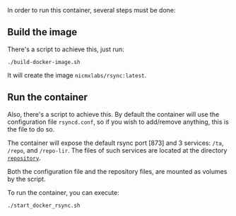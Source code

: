 In order to run this container, several steps must be done:

## Build the image

There's a script to achieve this, just run:

```
./build-docker-image.sh
```

It will create the image `nicmxlabs/rsync:latest`.

## Run the container

Also, there's a script to achieve this. By default the container will use the configuration file `rsyncd.conf`, so if you wish to add/remove anything, this is the file to do so.

The container will expose the default rsync port [873] and 3 services: `/ta`, `/repo`, and `/repo-lir`. The files of such services are located at the directory [`repository`](repository).

Both the configuration file and the repository files, are mounted as volumes by the script.

To run the container, you can execute:

```
./start_docker_rsync.sh
```